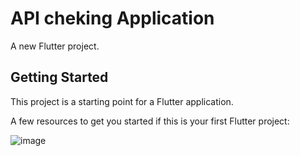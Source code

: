 # API cheking Application

A new Flutter project.

## Getting Started

This project is a starting point for a Flutter application.

A few resources to get you started if this is your first Flutter project:

![image](https://user-images.githubusercontent.com/87107996/216124168-65b2f73c-840c-486a-a86e-14d6ed2b9767.png)

